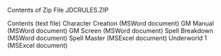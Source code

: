 Contents of Zip File JDCRULES.ZIP

Contents (text file)
Character Creation (MSWord document)
GM Manual (MSWord document)
GM Screen (MSWord document)
Spell Breakdown (MSWord document)
Spell Master (MSExcel document)
Underworld 1 (MSExcel document)
